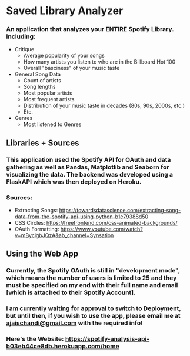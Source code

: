 # Saved Library Analyzer

### An application that analyzes your ENTIRE Spotify Library. Including:
  - Critique
    -   Average popularity of your songs
    -   How many artists you listen to who are in the Billboard Hot 100
    -   Overall "basciness" of your music taste
  - General Song Data
    -   Count of artists
    -   Song lengths
    -   Most popular artists
    -   Most frequent artists
    -   Distribution of your music taste in decades (80s, 90s, 2000s, etc.)
    -   Etc.
  - Genres
    -   Most listened to Genres
   
## Libraries + Sources
### This application used the Spotify API for OAuth and data gathering as well as Pandas, Matplotlib and Seaborn for visualizing the data. The backend was developed using a FlaskAPI which was then deployed on Heroku.
### Sources: 
  - Extracting Songs: https://towardsdatascience.com/extracting-song-data-from-the-spotify-api-using-python-b1e79388d50
  - CSS Circles: https://freefrontend.com/css-animated-backgrounds/
  - OAuth Formatting: https://www.youtube.com/watch?v=mBycigbJQzA&ab_channel=Synsation

## Using the Web App
### Currently, the Spotify OAuth is still in "development mode", which means the number of users is limited to 25 and they must be specified on my end with their full name and email [which is attached to their Spotify Account]. 
### I am currently waiting for approval to switch to Deployment, but until then, if you wish to use the app, please email me at ajaischandi@gmail.com with the required info!
### Here's the Website: https://spotify-analysis-api-b03eb44ce8db.herokuapp.com/home
